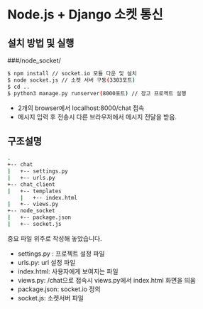 # Node.js + Django 소켓 통신

## 설치 방법 및 실행
###/node_socket/
```sh
$ npm install // socket.io 모듈 다운 및 설치
$ node socket.js // 소켓 서버 구동(3303포트)
$ cd ..
$ python3 manage.py runserver(8000포트) // 장고 프로젝트 실행
```
- 2개의 browser에서 localhost:8000/chat 접속
- 메시지 입력 후 전송시 다른 브라우저에서 메시지 전달을 받음.


## 구조설명
```sh
.
+-- chat
|   +-- settings.py 
|   +-- urls.py     
+-- chat_client
|   +-- templates
    |   +-- index.html
|   +-- views.py         
+-- node_socket
|   +-- package.json
|   +-- socket.js
```
중요 파일 위주로 작성해 놓았습니다.

  - settings.py : 프로젝트 설정 파일
  - urls.py: url 설정 파일
  - index.html: 사용자에게 보여지는 파일
  - views.py: /chat으로 접속시 views.py에서 index.html 화면을 띄움
  - package.json: socket.io 정의
  - socket.js: 소켓서버 파일



